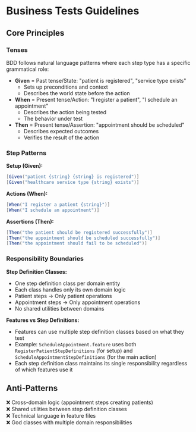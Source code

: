 # Business Tests Guidelines

## Core Principles

### Tenses

BDD follows natural language patterns where each step type has a specific grammatical role:

- **Given** = Past tense/State: "patient is registered", "service type exists"
  - Sets up preconditions and context
  - Describes the world state before the action
- **When** = Present tense/Action: "I register a patient", "I schedule an appointment"
  - Describes the action being tested
  - The behavior under test
- **Then** = Present tense/Assertion: "appointment should be scheduled"
  - Describes expected outcomes
  - Verifies the result of the action

### Step Patterns

**Setup (Given):**
```csharp
[Given("patient {string} {string} is registered")]
[Given("healthcare service type {string} exists")]
```

**Actions (When):**
```csharp
[When("I register a patient {string}")]
[When("I schedule an appointment")]
```

**Assertions (Then):**
```csharp
[Then("the patient should be registered successfully")]
[Then("the appointment should be scheduled successfully")]
[Then("the appointment should fail to be scheduled")]
```

### Responsibility Boundaries

**Step Definition Classes:**
- One step definition class per domain entity
- Each class handles only its own domain logic
- Patient steps → Only patient operations
- Appointment steps → Only appointment operations
- No shared utilities between domains

**Features vs Step Definitions:**
- Features can use multiple step definition classes based on what they test
- Example: `ScheduleAppointment.feature` uses both `RegisterPatientStepDefinitions` (for setup) and `ScheduleAppointmentStepDefinitions` (for the main action)
- Each step definition class maintains its single responsibility regardless of which features use it

## Anti-Patterns

❌ Cross-domain logic (appointment steps creating patients) \
❌ Shared utilities between step definition classes \
❌ Technical language in feature files \
❌ God classes with multiple domain responsibilities
